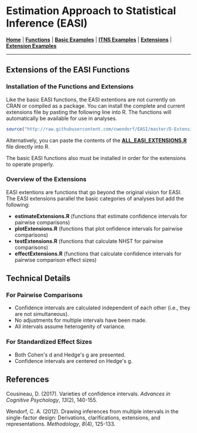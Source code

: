 # Estimation Approach to Statistical Inference (EASI)

[**Home**](https://github.com/cwendorf/EASI/) | 
[**Functions**](https://github.com/cwendorf/EASI/tree/master/A-Functions) | 
[**Basic Examples**](https://github.com/cwendorf/EASI/tree/master/B-BasicExamples) | 
[**ITNS Examples**](https://github.com/cwendorf/EASI/tree/master/C-ITNSExamples) | 
[**Extensions**](https://github.com/cwendorf/EASI/tree/master/D-Extensions) | 
[**Extension Examples**](https://github.com/cwendorf/EASI/tree/master/E-ExtensionExamples) 

---

## Extensions of the EASI Functions

### Installation of the Functions and Extensions

Like the basic EASI functions, the EASI extentions are not currently on CRAN or compiled as a package. You can install the complete and current extensions file by pasting the following line into R. The functions will automatically be available for use in analyses.
```r
source("http://raw.githubusercontent.com/cwendorf/EASI/master/D-Extensions/ALL_EASI_EXTENSIONS.R")
```

Alternatively, you can paste the contents of the [**ALL_EASI_EXTENSIONS.R**](https://github.com/cwendorf/EASI/raw/master/D-Extensions/ALL_EASI_EXTENSIONS.R) file directly into R. 

The basic EASI functions also must be installed in order for the extensions to operate properly.

### Overview of the Extensions

EASI extentions are functions that go beyond the original vision for EASI. The EASI extensions parallel the basic categories of analyses but add the following:
- **estimateExtensions.R** (functions that estimate confidence intervals for pairwise comparisons)
- **plotExtensions.R** (functions that plot onfidence intervals for pairwise comparisons)
- **testExtensions.R** (functions that calculate NHST for pairwise comparisons)
- **effectExtensions.R** (functions that calculate confidence intervals for pairwise comparison effect sizes)

## Technical Details

### For Pairwise Comparisons

- Confidence intervals are calculated independent of each other (i.e., they are not simultaneous).
- No adjustments for multiple intervals have been made.
- All intervals assume heterogenity of variance.

### For Standardized Effect Sizes

- Both Cohen's d and Hedge's g are presented.
- Confidence intervals are centered on Hedge's g.

## References

Cousineau, D. (2017). Varieties of confidence intervals. _Advances in Cognitive Psychology_, _13_(2), 140-155.

Wendorf, C. A. (2012). Drawing inferences from multiple intervals in the single-factor design: Derivations, clarifications, extensions, and representations. _Methodology_, _8_(4), 125-133.
